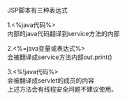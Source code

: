 JSP脚本有三种表达式

1.<%java代码%>  
内部的java代码翻译到service方法的内部  

2.<%=java变量或表达式%>  
会被翻译成service方法内部out.print()  

3.<%!java代码%>  
会被翻译成servlet的成员的内容  
上述方法会有线程安全问题不建议使用。
